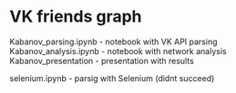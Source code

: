 # VK friends graph
 
Kabanov_parsing.ipynb - notebook with VK API parsing
Kabanov_analysis.ipynb - notebook with network analysis
Kabanov_presentation - presentation with results


selenium.ipynb - parsig with Selenium (didnt succeed)
